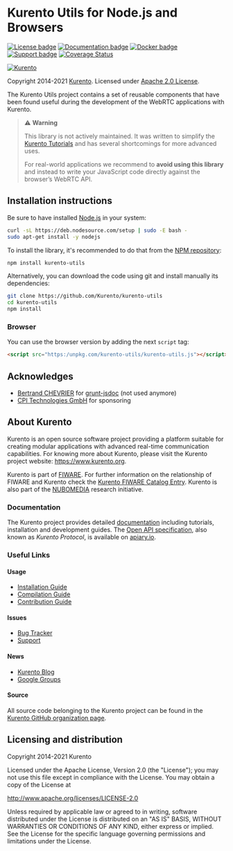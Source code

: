 # Kurento Utils for Node.js and Browsers

[![License badge](https://img.shields.io/badge/license-Apache2-orange.svg)](http://www.apache.org/licenses/LICENSE-2.0)
[![Documentation badge](https://readthedocs.org/projects/fiware-orion/badge/?version=latest)](https://doc-kurento.readthedocs.io)
[![Docker badge](https://img.shields.io/docker/pulls/fiware/orion.svg)](https://hub.docker.com/r/fiware/stream-oriented-kurento/)
[![Support badge]( https://img.shields.io/badge/support-sof-yellowgreen.svg)](https://stackoverflow.com/questions/tagged/kurento)
[![Coverage Status](https://coveralls.io/repos/Kurento/kurento-utils-js/badge.svg)](https://coveralls.io/r/Kurento/kurento-utils-js)

[![Kurento][KurentoImage]][Kurento]

Copyright 2014-2021 [Kurento]. Licensed under [Apache 2.0 License].

[Kurento]: https://kurento.org
[KurentoImage]: https://secure.gravatar.com/avatar/21a2a12c56b2a91c8918d5779f1778bf?s=120
[Apache 2.0 License]: http://www.apache.org/licenses/LICENSE-2.0

The Kurento Utils project contains a set of reusable components that have been
found useful during the development of the WebRTC applications with Kurento.

> :warning: **Warning**
>
> This library is not actively maintained. It was written to simplify the
> [Kurento Tutorials](https://doc-kurento.readthedocs.io/en/latest/user/tutorials.html)
> and has several shortcomings for more advanced uses.
>
> For real-world applications we recommend to **avoid using this library** and
> instead to write your JavaScript code directly against the browser’s WebRTC API.

## Installation instructions

Be sure to have installed [Node.js](https://nodejs.org/) in your system:

```sh
curl -sL https://deb.nodesource.com/setup | sudo -E bash -
sudo apt-get install -y nodejs
```

To install the library, it's recommended to do that from the
[NPM repository](https://www.npmjs.com/):

```sh
npm install kurento-utils
```

Alternatively, you can download the code using git and install manually its
dependencies:

```sh
git clone https://github.com/Kurento/kurento-utils
cd kurento-utils
npm install
```

### Browser

You can use the browser version by adding the next `script` tag:

```html
<script src="https:/unpkg.com/kurento-utils/kurento-utils.js"></script>
```

## Acknowledges

* [Bertrand CHEVRIER](https://github.com/krampstudio) for
  [grunt-jsdoc](https://github.com/krampstudio/grunt-jsdoc) (not used anymore)
* [CPI Technologies GmbH](https://cpitech.io/) for sponsoring

## About Kurento

Kurento is an open source software project providing a platform suitable for
creating modular applications with advanced real-time communication
capabilities. For knowing more about Kurento, please visit the Kurento project
website: https://www.kurento.org.

Kurento is part of [FIWARE]. For further information on the relationship of
FIWARE and Kurento check the [Kurento FIWARE Catalog Entry]. Kurento is also
part of the [NUBOMEDIA] research initiative.

[FIWARE]: http://www.fiware.org
[Kurento FIWARE Catalog Entry]: http://catalogue.fiware.org/enablers/stream-oriented-kurento
[NUBOMEDIA]: http://www.nubomedia.eu

### Documentation

The Kurento project provides detailed [documentation] including tutorials,
installation and development guides. The [Open API specification], also known as
*Kurento Protocol*, is available on [apiary.io].

[documentation]: https://www.kurento.org/documentation
[Open API specification]: http://kurento.github.io/doc-kurento/
[apiary.io]: http://docs.streamoriented.apiary.io/

### Useful Links

#### Usage

* [Installation Guide](https://doc-kurento.readthedocs.io/en/latest/user/installation.html)
* [Compilation Guide](https://doc-kurento.readthedocs.io/en/latest/dev/dev_guide.html#developing-kms)
* [Contribution Guide](https://doc-kurento.readthedocs.io/en/latest/project/contribute.html)

#### Issues

* [Bug Tracker](https://github.com/Kurento/bugtracker/issues)
* [Support](https://doc-kurento.readthedocs.io/en/latest/user/support.html)

#### News

* [Kurento Blog](https://www.kurento.org/blog)
* [Google Groups](https://groups.google.com/forum/#!forum/kurento)

#### Source

All source code belonging to the Kurento project can be found in the
[Kurento GitHub organization page](https://github.com/Kurento).

## Licensing and distribution

Copyright 2014-2021 Kurento

Licensed under the Apache License, Version 2.0 (the "License");
you may not use this file except in compliance with the License.
You may obtain a copy of the License at

http://www.apache.org/licenses/LICENSE-2.0

Unless required by applicable law or agreed to in writing, software
distributed under the License is distributed on an "AS IS" BASIS,
WITHOUT WARRANTIES OR CONDITIONS OF ANY KIND, either express or implied.
See the License for the specific language governing permissions and
limitations under the License.
